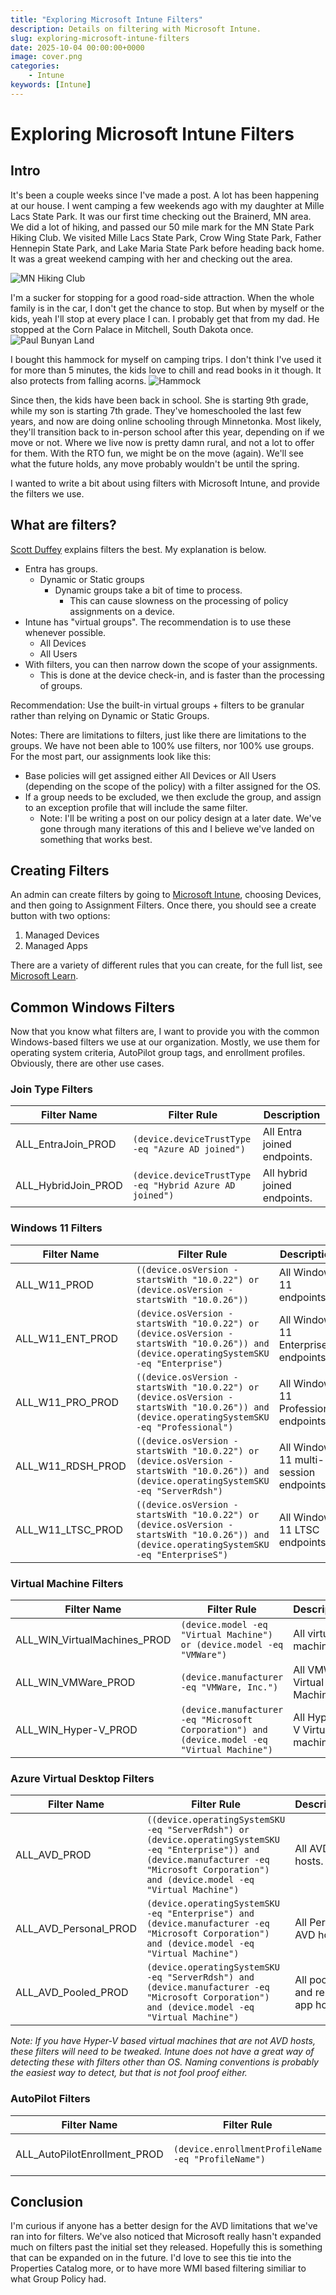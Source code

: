 ```yaml
---
title: "Exploring Microsoft Intune Filters"
description: Details on filtering with Microsoft Intune.
slug: exploring-microsoft-intune-filters
date: 2025-10-04 00:00:00+0000
image: cover.png
categories:
    - Intune
keywords: [Intune]
---
```


# Exploring Microsoft Intune Filters

## Intro

It's been a couple weeks since I've made a post. A lot has been happening at our house. I went camping a few weekends ago with my daughter at Mille Lacs State Park. It was our first time checking out the Brainerd, MN area. We did a lot of hiking, and passed our 50 mile mark for the MN State Park Hiking Club. We visited Mille Lacs State Park, Crow Wing State Park, Father Hennepin State Park, and Lake Maria State Park before heading back home. It was a great weekend camping with her and checking out the area.

![MN Hiking Club](hikingclub.jpg)

I'm a sucker for stopping for a good road-side attraction. When the whole family is in the car, I don't get the chance to stop. But when by myself or the kids, yeah I'll stop at every place I can. I probably get that from my dad. He stopped at the Corn Palace in Mitchell, South Dakota once.
![Paul Bunyan Land](babe.jpg)

I bought this hammock for myself on camping trips. I don't think I've used it for more than 5 minutes, the kids love to chill and read books in it though. It also protects from falling acorns.
![Hammock](hammock.jpg)




Since then, the kids have been back in school. She is starting 9th grade, while my son is starting 7th grade. They've homeschooled the last few years, and now are doing online schooling through Minnetonka. Most likely, they'll transition back to in-person school after this year, depending on if we move or not. Where we live now is pretty damn rural, and not a lot to offer for them. With the RTO fun, we might be on the move (again). We'll see what the future holds, any move probably wouldn't be until the spring.



I wanted to write a bit about using filters with Microsoft Intune, and provide the filters we use.

## What are filters?

[Scott Duffey](https://techcommunity.microsoft.com/blog/intunecustomersuccess/intune-grouping-targeting-and-filtering-recommendations-for-best-performance/2983058/replies/3571242) explains filters the best. My explanation is below.

- Entra has groups.
   - Dynamic or Static groups
      - Dynamic groups take a bit of time to process.
        - This can cause slowness on the processing of policy assignments on a device.
- Intune has "virtual groups". The recommendation is to use these whenever possible.
  - All Devices
  - All Users
- With filters, you can then narrow down the scope of your assignments.
  - This is done at the device check-in, and is faster than the processing of groups.

Recommendation: Use the built-in virtual groups + filters to be granular rather than relying on Dynamic or Static Groups.

Notes: There are limitations to filters, just like there are limitations to the groups. We have not been able to 100% use filters, nor 100% use groups. For the most part, our assignments look like this:

- Base policies will get assigned either All Devices or All Users (depending on the scope of the policy) with a filter assigned for the OS.
- If a group needs to be excluded, we then exclude the group, and assign to an exception profile that will include the same filter.
  - Note: I'll be writing a post on our policy design at a later date. We've gone through many iterations of this and I believe we've landed on something that works best.


## Creating Filters

An admin can create filters by going to [Microsoft Intune](https://intune.microsoft.com), choosing Devices, and then going to Assignment Filters. Once there, you should see a create button with two options:
1. Managed Devices
2. Managed Apps

There are a variety of different rules that you can create, for the full list, see [Microsoft Learn](https://learn.microsoft.com/en-us/intune/intune-service/fundamentals/filters-device-properties).

## Common Windows Filters

Now that you know what filters are, I want to provide you with the common Windows-based filters we use at our organization. Mostly, we use them for operating system criteria, AutoPilot group tags, and enrollment profiles. Obviously, there are other use cases.

### Join Type Filters

| Filter Name | Filter Rule | Description |
|-------------|-------------|-------------|
|ALL_EntraJoin_PROD| `(device.deviceTrustType -eq "Azure AD joined")` | All Entra joined endpoints. |
|ALL_HybridJoin_PROD| `(device.deviceTrustType -eq "Hybrid Azure AD joined")` | All hybrid joined endpoints. |

### Windows 11 Filters

| Filter Name | Filter Rule | Description |
|-------------|-------------|-------------|
| ALL_W11_PROD| `((device.osVersion -startsWith "10.0.22") or (device.osVersion -startsWith "10.0.26"))` | All Windows 11 endpoints. |
| ALL_W11_ENT_PROD | `(device.osVersion -startsWith "10.0.22") or (device.osVersion -startsWith "10.0.26")) and (device.operatingSystemSKU -eq "Enterprise")` | All Windows 11 Enterprise endpoints. |
| ALL_W11_PRO_PROD| `((device.osVersion -startsWith "10.0.22") or (device.osVersion -startsWith "10.0.26")) and (device.operatingSystemSKU -eq "Professional")` | All Windows 11 Professional endpoints. |
| ALL_W11_RDSH_PROD | `((device.osVersion -startsWith "10.0.22") or (device.osVersion -startsWith "10.0.26")) and (device.operatingSystemSKU -eq "ServerRdsh")` | All Windows 11 multi-session endpoints. |
| ALL_W11_LTSC_PROD | `((device.osVersion -startsWith "10.0.22") or (device.osVersion -startsWith "10.0.26")) and (device.operatingSystemSKU -eq "EnterpriseS")` | All Windows 11 LTSC endpoints. |

### Virtual Machine Filters

| Filter Name | Filter Rule | Description |
|-------------|-------------|-------------|
|ALL_WIN_VirtualMachines_PROD| `(device.model -eq "Virtual Machine") or (device.model -eq "VMWare")` | All virtual machines| 
|ALL_WIN_VMWare_PROD | `(device.manufacturer -eq "VMWare, Inc.")` | All VMWare Virtual Machines|
|ALL_WIN_Hyper-V_PROD | `(device.manufacturer -eq "Microsoft Corporation") and (device.model -eq "Virtual Machine")` | All Hyper-V Virtual machines |

### Azure Virtual Desktop Filters

| Filter Name | Filter Rule | Description |
|-------------|-------------|-------------|
|ALL_AVD_PROD| `((device.operatingSystemSKU -eq "ServerRdsh") or (device.operatingSystemSKU -eq "Enterprise")) and (device.manufacturer -eq "Microsoft Corporation") and (device.model -eq "Virtual Machine")` | All AVD hosts. |
|ALL_AVD_Personal_PROD| `(device.operatingSystemSKU -eq "Enterprise") and (device.manufacturer -eq "Microsoft Corporation") and (device.model -eq "Virtual Machine")` | All Personal AVD hosts. |
|ALL_AVD_Pooled_PROD| `(device.operatingSystemSKU -eq "ServerRdsh") and (device.manufacturer -eq "Microsoft Corporation") and (device.model -eq "Virtual Machine")` | All pooled and remote app hosts. |

*Note: If you have Hyper-V based virtual machines that are not AVD hosts, these filters will need to be tweaked. Intune does not have a great way of detecting these with filters other than OS. Naming conventions is probably the easiest way to detect, but that is not fool proof either.*

### AutoPilot Filters
| Filter Name | Filter Rule | Description |
|-------------|-------------|-------------|
|ALL_AutoPilotEnrollment_PROD | `(device.enrollmentProfileName -eq "ProfileName")` | Autopilot example filter

## Conclusion

I'm curious if anyone has a better design for the AVD limitations that we've ran into for filters. We've also noticed that Microsoft really hasn't expanded much on filters past the initial set they released. Hopefully this is something that can be expanded on in the future. I'd love to see this tie into the Properties Catalog more, or to have more WMI based filtering similiar to what Group Policy had.




